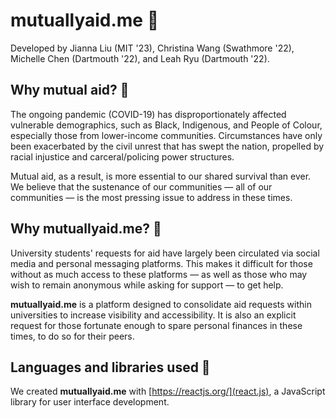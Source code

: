 # mutuallyaid.me 🔆

Developed by Jianna Liu (MIT '23), Christina Wang (Swathmore '22), Michelle Chen (Dartmouth '22), and Leah Ryu (Dartmouth '22).

## Why mutual aid? 🔅
The ongoing pandemic (COVID-19) has disproportionately affected vulnerable demographics, such as Black, Indigenous, and People of Colour, especially those from lower-income communities. Circumstances have only been exacerbated by the civil unrest that has swept the nation, propelled by racial injustice and carceral/policing power structures.

Mutual aid, as a result, is more essential to our shared survival than ever. We believe that the sustenance of our communities — all of our communities — is the most pressing issue to address in these times.

## Why mutuallyaid.me? 🔅
University students' requests for aid have largely been circulated via social media and personal messaging platforms. This makes it difficult for those without as much access to these platforms — as well as those who may wish to remain anonymous while asking for support — to get help.

**mutuallyaid.me** is a platform designed to consolidate aid requests within universities to increase visibility and accessibility. It is also an explicit request for those fortunate enough to spare personal finances in these times, to do so for their peers.

## Languages and libraries used 🔅
We created **mutuallyaid.me** with [https://reactjs.org/](react.js), a JavaScript library for user interface development.
